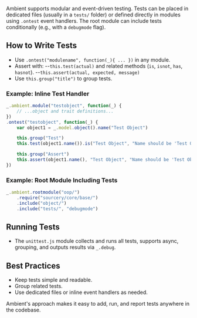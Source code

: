 Ambient supports modular and event-driven testing. Tests can be placed in dedicated files (usually in a `tests/` folder) or defined directly in modules using `.ontest` event handlers. The root module can include tests conditionally (e.g., with a `debugmode` flag).

## How to Write Tests
- Use `.ontest("modulename", function(_){ ... })` in any module.
- Assert with:
 --`this.test(actual)` and related methods (`is`, `isnot`, `has`, `hasnot`).
 --`this.assert(actual, expected, message)` 
- Use `this.group("title")` to group tests.

### Example: Inline Test Handler
```js
_.ambient.module("testobject", function(_) {
    // ...object and trait definitions...
})
.ontest("testobject", function(_) {
    var object1 = _.model.object().name("Test Object")

    this.group("Test")
    this.test(object1.name()).is("Test Object", "Name should be 'Test Object' in test")

    this.group("Assert")
    this.assert(object1.name(), "Test Object", "Name should be 'Test Object' in assert")
})
```

### Example: Root Module Including Tests
```js
_.ambient.rootmodule("oop/")
    .require("sourcery/core/base/")
    .include("object/")
    .include("tests/", "debugmode")
```

## Running Tests
- The `unittest.js` module collects and runs all tests, supports async, grouping, and outputs results via `_.debug`.

## Best Practices
- Keep tests simple and readable.
- Group related tests.
- Use dedicated files or inline event handlers as needed.

Ambient's approach makes it easy to add, run, and report tests anywhere in the codebase.
